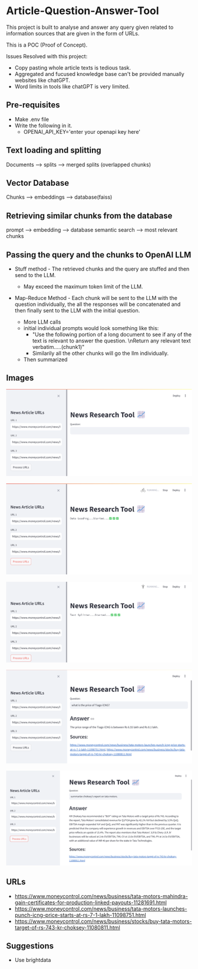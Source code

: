 # Article-Question-Answer-Tool
This project is built to analyse and answer any query given related to information sources that are given in the form of URLs.  

This is a POC (Proof of Concept).

Issues Resolved with this project:
- Copy pasting whole article texts is tedious task.
- Aggregated and fucused knowledge base can't be provided manually websites like chatGPT.
- Word limits in tools like chatGPT is very limited.

## Pre-requisites
- Make .env file
- Write the following in it.
    - OPENAI_API_KEY='enter your openapi key here'
    
## Text loading and splitting

Documents --> splits --> merged splits (overlapped chunks)

## Vector Database

Chunks --> embeddings --> database(faiss) 

## Retrieving similar chunks from the database

prompt --> embedding --> database semantic search --> most relevant chunks

## Passing the query and the chunks to OpenAI LLM

- Stuff method - The retrieved chunks and the query are stuffed and then send to the LLM.
    - May exceed the maximum token limit of the LLM.

- Map-Reduce Method - Each chunk will be sent to the LLM with the question individually, the all the responses will be concatenated and then finally sent to the LLM with the initial question.
    - More LLM calls
    - initial individual prompts would look something like this:
        - "Use the following portion of a long document to see if any of the text is relevant to answer the question. \nReturn any relevant text verbatim.....(chunk1)"
        - Similarily all the other chunks will go the llm individually.
    - Then summarized 


## Images

![alt text](images/image.png)
<br>
<br>
![alt text](images/image-1.png)
<br>
<br>
![alt text](images/image-2.png)
<br>
<br>
![alt text](images/image-3.png)
<br>
<br>
![alt text](images/image-4.png)

## URLs

- https://www.moneycontrol.com/news/business/tata-motors-mahindra-gain-certificates-for-production-linked-payouts-11281691.html
- https://www.moneycontrol.com/news/business/tata-motors-launches-punch-icng-price-starts-at-rs-7-1-lakh-11098751.html
- https://www.moneycontrol.com/news/business/stocks/buy-tata-motors-target-of-rs-743-kr-choksey-11080811.html
  
## Suggestions
- Use brightdata


